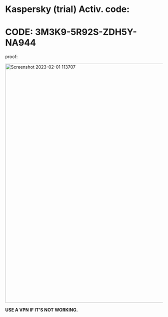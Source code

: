   # Kaspersky (trial) Activ. code:

# **CODE: 3M3K9-5R92S-ZDH5Y-NA944**

proof:

<img width="764" alt="Screenshot 2023-02-01 113707" src="https://user-images.githubusercontent.com/123305689/216149559-149e4545-0174-4019-9c33-fd393d5a28cb.png">

**USE A VPN IF IT'S NOT WORKING.**
